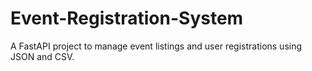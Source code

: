 # Event-Registration-System
A FastAPI project to manage event listings and user registrations using JSON and CSV.
